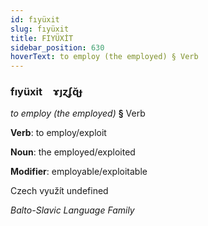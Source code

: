 ```yaml
---
id: fıyüxit
slug: fıyüxit
title: FIYÜXİT
sidebar_position: 630
hoverText: to employ (the employed) § Verb
---
```


### fıyüxit&emsp;<span kind="abugida">ɤȷɀʄɋ̆ɟ</span>

*to employ (the employed)* **§** Verb

**Verb**: to employ/exploit

**Noun**: the employed/exploited

**Modifier**: employable/exploitable

Czech využít undefined

*Balto-Slavic Language Family*